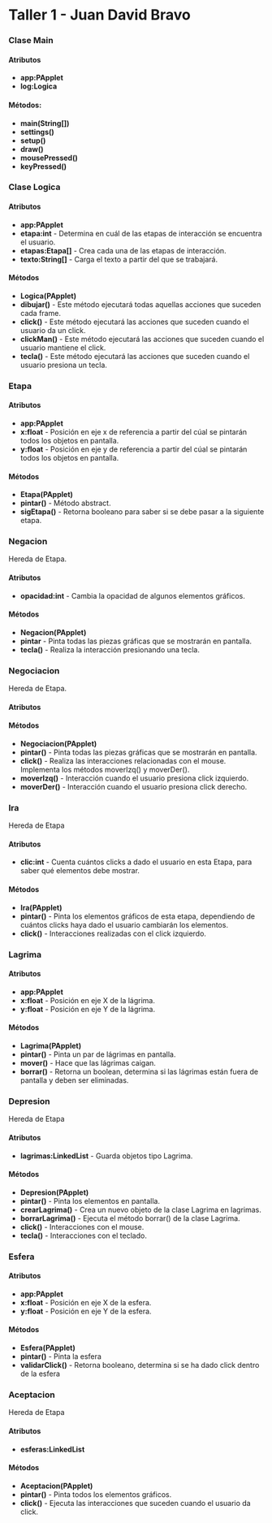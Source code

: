 ﻿# Taller 1 - Juan David Bravo

### Clase Main

#### **Atributos**
* **app:PApplet**
* **log:Logica**

#### **Métodos:**
* **main(String[])**
* **settings()**
* **setup()**
* **draw()**
* **mousePressed()**
* **keyPressed()**

### Clase Logica

#### **Atributos**

* **app:PApplet**
* **etapa:int** - Determina en cuál de las etapas de interacción se encuentra el usuario.
* **etapas:Etapa[]** - Crea cada una de las etapas de interacción.
* **texto:String[]** - Carga el texto a partir del que se trabajará.

#### **Métodos**

* **Logica(PApplet)**
* **dibujar()** - Este método ejecutará todas aquellas acciones que suceden cada frame.
* **click()** - Este método ejecutará las acciones que suceden cuando el usuario da un click.
* **clickMan()** - Este método ejecutará las acciones que suceden cuando el usuario mantiene el click.
* **tecla()** - Este método ejecutará las acciones que suceden cuando el usuario presiona un tecla.

### Etapa

#### **Atributos**

* **app:PApplet**
* **x:float** - Posición en eje x de referencia a partir del cúal se pintarán todos los objetos en pantalla.
* **y:float** - Posición en eje y de referencia a partir del cúal se pintarán todos los objetos en pantalla.

#### **Métodos**

* **Etapa(PApplet)**
* **pintar()** - Método abstract.
* **sigEtapa()** - Retorna booleano para saber si se debe pasar a la siguiente etapa.

### Negacion
Hereda de Etapa.

#### **Atributos**

* **opacidad:int** - Cambia la opacidad de algunos elementos gráficos.

#### **Métodos**

* **Negacion(PApplet)**
* **pintar** - Pinta todas las piezas gráficas que se mostrarán en pantalla.
* **tecla()** - Realiza la interacción presionando una tecla.

### Negociacion
Hereda de Etapa.

#### **Atributos**

#### **Métodos**

* **Negociacion(PApplet)**
* **pintar()** - Pinta todas las piezas gráficas que se mostrarán en pantalla.
* **click()** - Realiza las interacciones relacionadas con el mouse. Implementa los métodos moverIzq() y moverDer().
* **moverIzq()** - Interacción cuando el usuario presiona click izquierdo.
* **moverDer()** - Interacción cuando el usuario presiona click derecho.

### Ira
Hereda de Etapa

#### **Atributos**

* **clic:int** - Cuenta cuántos clicks a dado el usuario en esta Etapa, para saber qué elementos debe mostrar.

#### **Métodos**

* **Ira(PApplet)**
* **pintar()** - Pinta los elementos gráficos de esta etapa, dependiendo de cuántos clicks haya dado el usuario cambiarán los elementos.
* **click()** - Interacciones realizadas con el click izquierdo.

### Lagrima

#### **Atributos**

* **app:PApplet**
* **x:float** - Posición en eje X de la lágrima.
* **y:float** - Posición en eje Y de la lágrima.

#### **Métodos**

* **Lagrima(PApplet)**
* **pintar()** - Pinta un par de lágrimas en pantalla.
* **mover()** - Hace que las lágrimas caigan.
* **borrar()** - Retorna un boolean, determina si las lágrimas están fuera de pantalla y deben ser eliminadas.

### Depresion
Hereda de Etapa

#### **Atributos**

* **lagrimas:LinkedList<Lagrima>** - Guarda objetos tipo Lagrima.

#### **Métodos**

* **Depresion(PApplet)**
* **pintar()** - Pinta los elementos en pantalla.
* **crearLagrima()** - Crea un nuevo objeto de la clase Lagrima en lagrimas.
* **borrarLagrima()** - Ejecuta el método borrar() de la clase Lagrima.
* **click()** - Interacciones con el mouse.
* **tecla()** - Interacciones con el teclado.

### Esfera

#### **Atributos**

* **app:PApplet**
* **x:float** - Posición en eje X de la esfera.
* **y:float** - Posición en eje Y de la esfera.

#### **Métodos**

* **Esfera(PApplet)**
* **pintar()** - Pinta la esfera
* **validarClick()** - Retorna booleano, determina si se ha dado click dentro de la esfera

### Aceptacion
Hereda de Etapa

#### **Atributos**

* **esferas:LinkedList<Esfera>**

#### **Métodos**

* **Aceptacion(PApplet)**
* **pintar()** - Pinta todos los elementos gráficos.
* **click()** - Ejecuta las interacciones que suceden cuando el usuario da click.